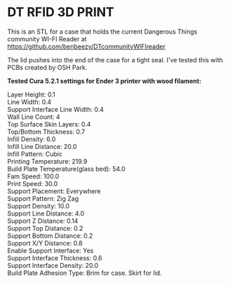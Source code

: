 # DT RFID 3D PRINT

This is an STL for a case that holds the current Dangerous Things community WI-FI Reader at https://github.com/benbeezy/DTcommunityWIFIreader

The lid pushes into the end of the case for a tight seal.  I've tested this with PCBs created by OSH Park.

<b>Tested Cura 5.2.1 settings for Ender 3 printer with wood filament:</b>

Layer Height: 0.1<br />
Line Width: 0.4<br />
Support Interface Line Width: 0.4<br />
Wall Line Count: 4<br />
Top Surface Skin Layers: 0.4<br />
Top/Bottom Thickness: 0.7<br />
Infill Density: 6.0<br />
Infill Line Distance: 20.0<br />
Infill Pattern: Cubic<br />
Printing Temperature: 219.9<br />
Build Plate Temperature(glass bed): 54.0<br />
Fam Speed: 100.0<br />
Print Speed: 30.0<br />
Support Placement: Everywhere<br />
Support Pattern: Zig Zag<br />
Support Density: 10.0<br />
Support Line Distance: 4.0<br />
Support Z Distance: 0.14<br />
Support Top Distance: 0.2<br />
Support Bottom Distance: 0.2<br />
Support X/Y Distance: 0.8<br />
Enable Support Interface: Yes<br />
Support Interface Thickness: 0.6<br />
Support Interface Density: 20.0<br />
Build Plate Adhesion Type: Brim for case.  Skirt for lid.
